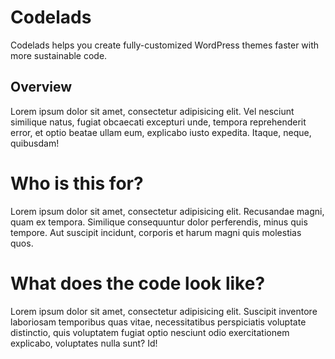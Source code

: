 # Codelads
Codelads helps you create fully-customized WordPress themes faster with more sustainable code.

## Overview
Lorem ipsum dolor sit amet, consectetur adipisicing elit. Vel nesciunt similique natus, fugiat obcaecati excepturi unde, tempora reprehenderit error, et optio beatae ullam eum, explicabo iusto expedita. Itaque, neque, quibusdam!

# Who is this for?
Lorem ipsum dolor sit amet, consectetur adipisicing elit. Recusandae magni, quam ex tempora. Similique consequuntur dolor perferendis, minus quis tempore. Aut suscipit incidunt, corporis et harum magni quis molestias quos.

# What does the code look like?
Lorem ipsum dolor sit amet, consectetur adipisicing elit. Suscipit inventore laboriosam temporibus quas vitae, necessitatibus perspiciatis voluptate distinctio, quis voluptatem fugiat optio nesciunt odio exercitationem explicabo, voluptates nulla sunt? Id!